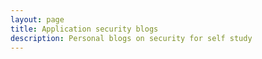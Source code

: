```yaml
---
layout: page
title: Application security blogs
description: Personal blogs on security for self study 
---
```

